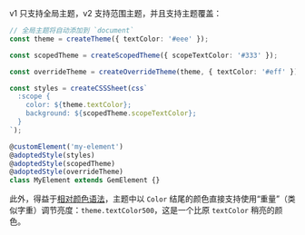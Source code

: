 v1 只支持全局主题，v2 支持范围主题，并且支持主题覆盖：

```ts
// 全局主题将自动添加到 `document`
const theme = createTheme({ textColor: '#eee' });

const scopedTheme = createScopedTheme({ scopeTextColor: '#333' });

const overrideTheme = createOverrideTheme(theme, { textColor: '#eff' })

const styles = createCSSSheet(css`
  :scope {
    color: ${theme.textColor};
    background: ${scopedTheme.scopeTextColor};
  }
`);

@customElement('my-element')
@adoptedStyle(styles)
@adoptedStyle(scopedTheme)
@adoptedStyle(overrideTheme)
class MyElement extends GemElement {}
```

此外，得益于[相对颜色语法](https://developer.mozilla.org/en-US/docs/Web/CSS/CSS_colors/Relative_colors)，主题中以 `Color` 结尾的颜色直接支持使用“重量”（类似字重）调节亮度：`theme.textColor500`，这是一个比原 `textColor` 稍亮的颜色。
